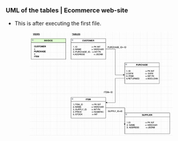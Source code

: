 ### UML of the tables | Ecommerce web-site
- This is after executing the first file.
<div align="center">
<img align="center" width="75%" height = "75%" src="https://github.com/ericraymundrex/Innovaccer_External_Training/blob/main/SQL_and_mongoDB/assets/Screenshot%202022-02-25%20at%203.01.12%20PM.png?raw=true">
  </div>
